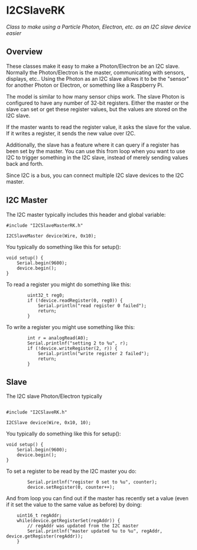 # I2CSlaveRK

*Class to make using a Particle Photon, Electron, etc. as an I2C slave device easier*

## Overview

These classes make it easy to make a Photon/Electron be an I2C slave. Normally the Photon/Electron is the master, communicating with sensors, displays, etc.. Using the Photon as an I2C slave allows it to be the "sensor" for another Photon or Electron, or something like a Raspberry Pi.

The model is similar to how many sensor chips work. The slave Photon is configured to have any number of 32-bit registers. Either the master or the slave can set or get these register values, but the values are stored on the I2C slave.

If the master wants to read the register value, it asks the slave for the value. If it writes a register, it sends the new value over I2C.

Additionally, the slave has a feature where it can query if a register has been set by the master. You can use this from loop when you want to use I2C to trigger something in the I2C slave, instead of merely sending values back and forth.

Since I2C is a bus, you can connect multiple I2C slave devices to the I2C master.


## I2C Master

The I2C master typically includes this header and global variable:

```
#include "I2CSlaveMasterRK.h"

I2CSlaveMaster device(Wire, 0x10);
```

You typically do something like this for setup():

```
void setup() {
	Serial.begin(9600);
	device.begin();
}
```

To read a register you might do something like this:

```
		uint32_t reg0;
		if (!device.readRegister(0, reg0)) {
			Serial.println("read register 0 failed");
			return;
		}
```

To write a register you might use something like this:

```
		int r = analogRead(A0);
		Serial.printlnf("setting 2 to %u", r);
		if (!device.writeRegister(2, r)) {
			Serial.println("write register 2 failed");
			return;
		}
```

## Slave

The I2C slave Photon/Electron typically

```

#include "I2CSlaveRK.h"

I2CSlave device(Wire, 0x10, 10);
```

You typically do something like this for setup():

```
void setup() {
	Serial.begin(9600);
	device.begin();
}
```

To set a register to be read by the I2C master you do:

```
		Serial.printlnf("register 0 set to %u", counter);
		device.setRegister(0, counter++);
```

And from loop you can find out if the master has recently set a value (even if it set the value to the same value as before) by doing:

```
	uint16_t regAddr;
	while(device.getRegisterSet(regAddr)) {
		// regAddr was updated from the I2C master
		Serial.printlnf("master updated %u to %u", regAddr, device.getRegister(regAddr));
	}
```








